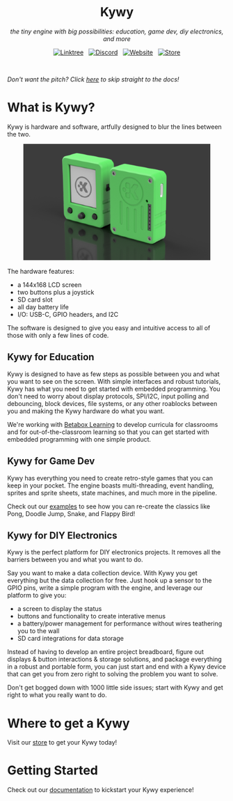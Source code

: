 <!--
SPDX-FileCopyrightText: 2025 KOINSLOT, Inc.

SPDX-License-Identifier: GPL-3.0-or-later
-->

<h1 align='center'>
  Kywy
</h1>

<p align='center'><i>
  the tiny engine with big possibilities: education, game dev, diy electronics, and more
</i></p>

<p align='center'>
  <a href="https://linktr.ee/koinslotkywy"><img alt="Linktree" src="https://img.shields.io/badge/linktree-39E09B?style=for-the-badge&logo=linktree&logoColor=white" /></a>
  &nbsp;
  <a href="https://discord.gg/zAYym57Fy6"><img alt="Discord" src="https://img.shields.io/discord/1172988360063725629?style=for-the-badge&logo=discord" /></a>
  &nbsp;
  <a href="https://kywy.io/"><img alt="Website" src="https://img.shields.io/badge/KYWY.io-AAAAAA?style=for-the-badge&logo=data%3Aimage%2Fpng%3Bbase64%2CiVBORw0KGgoAAAANSUhEUgAAACQAAAAkCAYAAADhAJiYAAAACXBIWXMAAAAnAAAAJwEqCZFPAAAAAXNSR0IArs4c6QAAAARnQU1BAACxjwv8YQUAAAKwSURBVHgBtViNdeIwDBZ9N0A2aDa4bHDpBMcIuQ2yAd6guQngJoCbIHQC2gkCE8AGqvTivApXiuMA33t6hliSP0v%2BUbKARCBiQU1J8ouEf2deGBeSo5f%2FJPvFYnGEe4NIZCQ1SYvpaEmqqWMtJpBZUvNKkgddJ5I99FG5%2BGccKY7as6J%2FJHmZHTEflW0w247Ecd8E%2B4Jk420kVpAKMsoDR%2BeUsCv%2BXEBqO2VSFpnpxml%2BD1G%2FPk3SyMEdoSyDdcxg8ygywTiSVG0pVZOZ305IZoLXZ64pDQqdpuDXwAGv8aroFfh9Z%2FH%2FUtEb0IZOZHQqY1Yt6sgD0p2h5xSfjegv1eiAgRFChdDZGjpqWrBP3YBGC101lxC1K7Qxxe95eFALw3wGoRL7VFloYAR4vVxKfrDzfw4Rw9oY8OxFQwcR4HXa6h%2FQX4SMU6CYU8Pbn9sjyR%2FoL1N5ug79GtjmBSKgy%2FZCY508j58gZucCQptgtq0yuwptOJgI%2FFoO%2Bye4nrFEGfwvIA3PMANPI31h%2Fj8gDRUGh%2BEUMCFZXEnwmvkH%2Fdp64wH4IfY7Kvdr7DeMY42plQJ%2BXQe7iN7S2E182mrXhbn2FN%2BD30Yu3nPEqDUGHA7GEm3UI37lGVZzyt59XzYn5%2BBTTdt3T81fQ2eF9qFbit%2F78GByhtHoSS10wgJPoo347bSHnMvMMNwZA%2BWB3ljqikBXpmttOXEGoaUy%2B8bQdQqZTiG%2FsSYWRimHBwNjFWoQpfgbwW1kZCHXmQEIQv2Quhq%2FV5VVzEBWfXd5Jxsh46YYZXhdzNshTSMTnvQuxVh7r1%2FPIebXZhv4cjAHqG%2FftZ9tNmLHqdE%2B33CESrgF3vkGdXR%2B0EEOaJezDd5z5wpiHU4Hk3MpRKIfrAxyJfQVJEsuuoaPV3xh8%2Be8d0jEJ3i2%2BwETXUzkAAAAAElFTkSuQmCC&link=kywy.io" /></a>
  &nbsp;
  <a href="https://koinslot.myshopify.com"><img alt="Store" src="https://img.shields.io/badge/Store-F7931E?style=for-the-badge&logo=shopify&logoColor=232323&link=https%3A%2F%2Fkoinslot.myshopify.com" /></a>
</p>
<br />

*Don't want the pitch? Click [here](./getting_started.md) to skip straight to the docs!*

# What is Kywy?

Kywy is hardware and software, artfully designed to blur the lines between the two.

<p align='center'><img alt="Front and back render of a Kywy device" src="./assets/kywy_front_back_render.png"/></p>

The hardware features:

* a 144x168 LCD screen
* two buttons plus a joystick
* SD card slot
* all day battery life
* I/O: USB-C, GPIO headers, and I2C

The software is designed to give you easy and intuitive access to all of those with only a few lines of code.

## Kywy for Education

Kywy is designed to have as few steps as possible between you and what you want to see on the screen. With simple
interfaces and robust tutorials, Kywy has what you need to get started with embedded programming. You don't need to
worry about display protocols, SPI/I2C, input polling and debouncing, block devices, file systems, or any other
roablocks between you and making the Kywy hardware do what you want.

We're working with [Betabox Learning](https://betaboxlearning.com) to develop curricula for classrooms and for out-of-the-classroom learning so that
you can get started with embedded programming with one simple product.

## Kywy for Game Dev

Kywy has everything you need to create retro-style games that you can keep in your pocket. The engine boasts
multi-threading, event handling, sprites and sprite sheets, state machines, and much more in the pipeline. 

Check out our [examples](https://github.com/KOINSLOT-Inc/kywy/tree/main/examples/games) to see how you can re-create the
classics like Pong, Doodle Jump, Snake, and Flappy Bird!

## Kywy for DIY Electronics

Kywy is the perfect platform for DIY electronics projects. It removes all the barriers between you and what you want to
do.

Say you want to make a data collection device. With Kywy you get everything but the data collection for free. Just hook
up a sensor to the GPIO pins, write a simple program with the engine, and leverage our platform to give you:

* a screen to display the status
* buttons and functionality to create interative menus
* a battery/power management for performance without wires teathering you to the wall
* SD card integrations for data storage

Instead of having to develop an entire project breadboard, figure out displays & button interactions & storage
solutions, and package everything in a robust and portable form, you can just start and end with a Kywy device that can
get you from zero right to solving the problem you want to solve.

Don't get bogged down with 1000 little side issues; start with Kywy and get right to what you really want to do.

# Where to get a Kywy

Visit our [store](https://koinslot.myshopify.com) to get your Kywy today!

# Getting Started

Check out our [documentation](./getting_started.md) to kickstart your Kywy experience!
